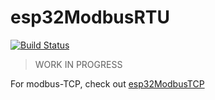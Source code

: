 # esp32ModbusRTU

[![Build Status](https://travis-ci.com/bertmelis/esp32ModbusRTU.svg?branch=master)](https://travis-ci.com/bertmelis/esp32ModbusRTU)

> WORK IN PROGRESS

For modbus-TCP, check out [esp32ModbusTCP](https://github.com/bertmelis/esp32ModbusTCP)
